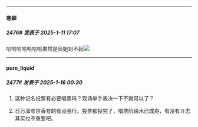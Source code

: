 ﻿
*****

####  寒蝉  
##### 2476#       发表于 2025-1-11 17:07

哈哈哈哈哈哈哈果然是师姐对不起<img src="https://static.saraba1st.com/image/smiley/face2017/066.png" referrerpolicy="no-referrer">

*****

####  pure_liquid  
##### 2477#       发表于 2025-1-16 00:30

1. 这种记名投票有必要唱票吗？现场举手表决一下不就可以了？

2. 日万凛夸京香夸的有点强行。投票都投完了，唱票阶段木已成舟，有没有斗志其实也不重要吧。

